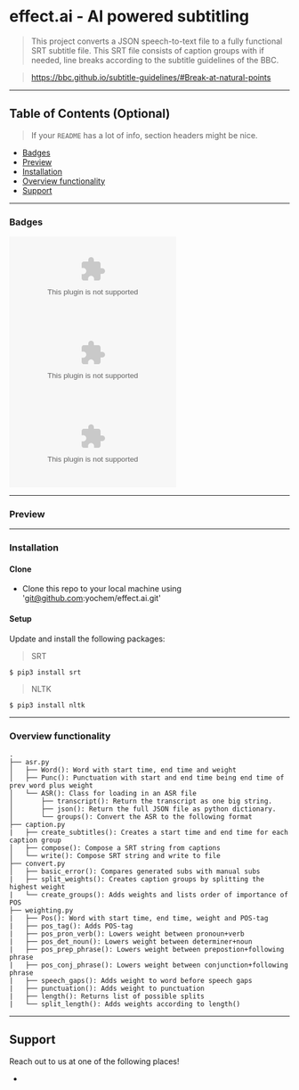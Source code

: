 # effect.ai - AI powered subtitling
> This project converts a JSON speech-to-text file to a fully functional SRT
subtitle file. This SRT file consists of caption groups with if needed, line
breaks according to the subtitle guidelines of the BBC.

> https://bbc.github.io/subtitle-guidelines/#Break-at-natural-points


---

## Table of Contents (Optional)

> If your `README` has a lot of info, section headers might be nice.

- [Badges](#badges)
- [Preview](#preview)
- [Installation](#installation)
- [Overview functionality](#overview_functionality)
- [Support](#support)

---

### Badges
![Issues](https://img.shields.io/bitbucket/issues-raw/yochem/effect.ai?style=for-the-badge)     ![Last Commit](https://img.shields.io/github/last-commit/yochem/effect.ai?style=for-the-badge)  ![Licence](https://img.shields.io/github/license/yochem/effect.ai?style=for-the-badge)

---

### Preview
<INSERT VIDEO WITH SUBTITLES>

---

### Installation
#### Clone
- Clone this repo to your local machine using 'git@github.com:yochem/effect.ai.git'

#### Setup
Update and install the following packages:
> SRT
```shell
$ pip3 install srt
```

> NLTK
```shell
$ pip3 install nltk
```

---

### Overview functionality

```
.
├── asr.py
│   ├── Word(): Word with start time, end time and weight
│   ├── Punc(): Punctuation with start and end time being end time of prev word plus weight
│   └── ASR(): Class for loading in an ASR file
│       ├── transcript(): Return the transcript as one big string.
│       ├── json(): Return the full JSON file as python dictionary.
│       └── groups(): Convert the ASR to the following format
├── caption.py
|   ├── create_subtitles(): Creates a start time and end time for each caption group
│   ├── compose(): Compose a SRT string from captions
│   └── write(): Compose SRT string and write to file
├── convert.py
│   ├── basic_error(): Compares generated subs with manual subs
|   ├── split_weights(): Creates caption groups by splitting the highest weight
|   └── create_groups(): Adds weights and lists order of importance of POS
├── weighting.py
|   ├── Pos(): Word with start time, end time, weight and POS-tag
|   ├── pos_tag(): Adds POS-tag
|   ├── pos_pron_verb(): Lowers weight between pronoun+verb
|   ├── pos_det_noun(): Lowers weight between determiner+noun  
|   ├── pos_prep_phrase(): Lowers weight between prepostion+following phrase
|   ├── pos_conj_phrase(): Lowers weight between conjunction+following phrase
|   ├── speech_gaps(): Adds weight to word before speech gaps
|   ├── punctuation(): Adds weight to punctuation
|   ├── length(): Returns list of possible splits
|   └── split_length(): Adds weights according to length()
```

---

## Support

Reach out to us at one of the following places!
<ff mailtj>

-
